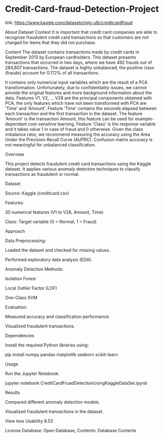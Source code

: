 # Credit-Card-fraud-Detection-Project

link: https://www.kaggle.com/datasets/mlg-ulb/creditcardfraud

About Dataset
Context
It is important that credit card companies are able to recognize fraudulent credit card transactions so that customers are not charged for items that they did not purchase.

Content
The dataset contains transactions made by credit cards in September 2013 by European cardholders.
This dataset presents transactions that occurred in two days, where we have 492 frauds out of 284,807 transactions. The dataset is highly unbalanced, the positive class (frauds) account for 0.172% of all transactions.

It contains only numerical input variables which are the result of a PCA transformation. Unfortunately, due to confidentiality issues, we cannot provide the original features and more background information about the data. Features V1, V2, … V28 are the principal components obtained with PCA, the only features which have not been transformed with PCA are 'Time' and 'Amount'. Feature 'Time' contains the seconds elapsed between each transaction and the first transaction in the dataset. The feature 'Amount' is the transaction Amount, this feature can be used for example-dependant cost-sensitive learning. Feature 'Class' is the response variable and it takes value 1 in case of fraud and 0 otherwise.
Given the class imbalance ratio, we recommend measuring the accuracy using the Area Under the Precision-Recall Curve (AUPRC). Confusion matrix accuracy is not meaningful for unbalanced classification.



Overview

This project detects fraudulent credit card transactions using the Kaggle dataset. It applies various anomaly detection techniques to classify transactions as fraudulent or normal.

Dataset

Source: Kaggle (creditcard.csv)

Features:

30 numerical features (V1 to V28, Amount, Time)

Class: Target variable (0 = Normal, 1 = Fraud)

Approach

Data Preprocessing:

Loaded the dataset and checked for missing values.

Performed exploratory data analysis (EDA).

Anomaly Detection Methods:

Isolation Forest

Local Outlier Factor (LOF)

One-Class SVM

Evaluation:

Measured accuracy and classification performance.

Visualized fraudulent transactions.

Dependencies

Install the required Python libraries using:

pip install numpy pandas matplotlib seaborn scikit-learn

Usage

Run the Jupyter Notebook:

jupyter notebook CreditCardFruadDetectionUsingKaggleDataSet.ipynb

Results

Compared different anomaly detection models.

Visualized fraudulent transactions in the dataset.


View less
Usability
8.53

License
Database: Open Database, Contents: Database Contents
